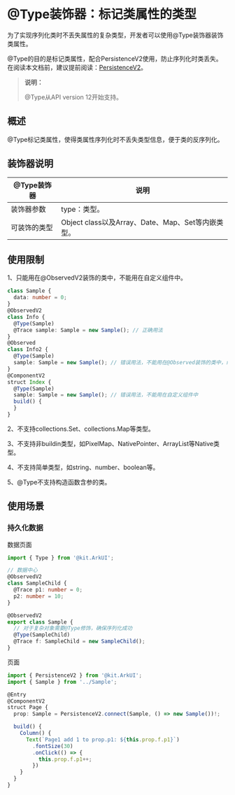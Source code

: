 # \@Type装饰器：标记类属性的类型

为了实现序列化类时不丢失属性的复杂类型，开发者可以使用\@Type装饰器装饰类属性。


\@Type的目的是标记类属性，配合PersistenceV2使用，防止序列化时类丢失。在阅读本文档前，建议提前阅读：[PersistenceV2](./arkts-new-persistencev2.md)。

>**说明：**
>
>\@Type从API version 12开始支持。
>


## 概述

\@Type标记类属性，使得类属性序列化时不丢失类型信息，便于类的反序列化。


## 装饰器说明

| \@Type装饰器 | 说明 |
| ------------------- | ------------------------------------------------------------ |
| 装饰器参数 | type：类型。 |
| 可装饰的类型 | Object class以及Array、Date、Map、Set等内嵌类型。 |


## 使用限制

1、只能用在\@ObservedV2装饰的类中，不能用在自定义组件中。

```ts
class Sample {
  data: number = 0;
}
@ObservedV2
class Info {
  @Type(Sample)
  @Trace sample: Sample = new Sample(); // 正确用法
}
@Observed
class Info2 {
  @Type(Sample)
  sample: Sample = new Sample(); // 错误用法，不能用在@Observed装饰的类中，编译时报错
}
@ComponentV2
struct Index {
  @Type(Sample)
  sample: Sample = new Sample(); // 错误用法，不能用在自定义组件中
  build() {
  }
}
```

2、不支持collections.Set、collections.Map等类型。

3、不支持非buildin类型，如PixelMap、NativePointer、ArrayList等Native类型。

4、不支持简单类型，如string、number、boolean等。

5、@Type不支持构造函数含参的类。

## 使用场景

### 持久化数据

数据页面
```ts
import { Type } from '@kit.ArkUI';

// 数据中心
@ObservedV2
class SampleChild {
  @Trace p1: number = 0;
  p2: number = 10;
}

@ObservedV2
export class Sample {
  // 对于复杂对象需要@Type修饰，确保序列化成功
  @Type(SampleChild)
  @Trace f: SampleChild = new SampleChild();
}
```

页面
```ts
import { PersistenceV2 } from '@kit.ArkUI';
import { Sample } from '../Sample';

@Entry
@ComponentV2
struct Page {
  prop: Sample = PersistenceV2.connect(Sample, () => new Sample())!;

  build() {
    Column() {
      Text(`Page1 add 1 to prop.p1: ${this.prop.f.p1}`)
        .fontSize(30)
        .onClick(() => {
          this.prop.f.p1++;
        })
    }
  }
}
```
